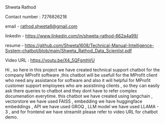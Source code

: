 Shweta Rathod

Contact number : 7276826218

email - rathod.shweta6@gmail.com

linkedin - https://www.linkedin.com/in/shweta-rathod-662a4a99/

resume - https://github.com/Shweta1608/Technical-Manual-Intelligence-System-chatbot/blob/main/Shweta_Rathod_Data_Scientist.pdf

Video URL : https://youtu.be/X4_5QFgmhVU

Hi , so here in this project we have created technical support chatbot for the company MProfit software ,this chatbot will be usefull for the MProfit client who need any assistance for software and also it will helpful for MProfit customer support employees who are assistining clients , so they can easily ask there queries to chatbot and they dont have to refer complex documenation everytime. 
this chatbot we have created using langchain , vectorstore we have used FAISS , embedding we have huggingface embeddings , API we have used GROQ , LLM model we have used LLAMA - 3  , and for frontend we have streamlit
please refer to video URL for chatbot demo. 
